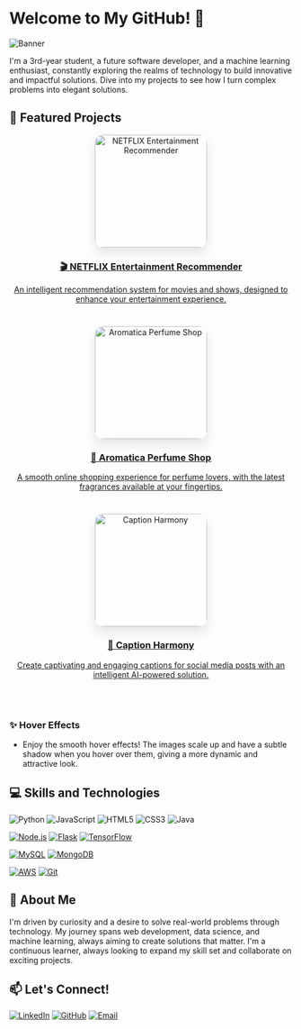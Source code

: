 # Welcome to My GitHub! 👋
![Banner](https://user-images.githubusercontent.com/74038190/225813708-98b745f2-7d22-48cf-9150-083f1b00d6c9.gif)  <!-- Use an animated banner -->

I'm a 3rd-year student, a future software developer, and a machine learning enthusiast, constantly exploring the realms of technology to build innovative and impactful solutions. Dive into my projects to see how I turn complex problems into elegant solutions.

## 🚀 Featured Projects
<div align="center">
    <a href="https://github.com/bhavyarathore11/NETFLIX-Entertainment-recommender-App-" target="_blank">
        <img src="https://upload.wikimedia.org/wikipedia/commons/a/a6/Netflix_Logo.svg" alt="NETFLIX Entertainment Recommender" width="200" height="200" style="border-radius: 15px; box-shadow: 0px 10px 20px rgba(0, 0, 0, 0.1); transition: transform 0.3s ease, box-shadow 0.3s ease;">
        <h3>🎬 NETFLIX Entertainment Recommender</h3>
        <p>An intelligent recommendation system for movies and shows, designed to enhance your entertainment experience. </p>
    </a>
</div>

<div align="center" style="margin-top: 40px;">
    <a href="https://bhavyarathore11.github.io/Aromatica-perfume-shop/index.html" target="_blank">
        <img src="https://cdn.create.vista.com/api/media/small/576261676/stock-vector-perfume-icon-flat-illustration-mineral-stone-vector-icons-web" alt="Aromatica Perfume Shop" width="200" height="200" style="border-radius: 15px; box-shadow: 0px 10px 20px rgba(0, 0, 0, 0.1); transition: transform 0.3s ease, box-shadow 0.3s ease;">
        <h3>🌸 Aromatica Perfume Shop</h3>
        <p>A smooth online shopping experience for perfume lovers, with the latest fragrances available at your fingertips.</p>
    </a>
</div>

<div align="center" style="margin-top: 40px;">
    <a href="https://github.com/bhavyarathore11/CaptionHarmony" target="_blank">
        <img src="https://upload.wikimedia.org/wikipedia/commons/1/17/Instagram_logo_2016.svg" alt="Caption Harmony" width="200" height="200" style="border-radius: 15px; box-shadow: 0px 10px 20px rgba(0, 0, 0, 0.1); transition: transform 0.3s ease, box-shadow 0.3s ease;">
        <h3>📸 Caption Harmony</h3>
        <p>Create captivating and engaging captions for social media posts with an intelligent AI-powered solution.</p>
    </a>
</div>

<br><br>

### ✨ Hover Effects
* Enjoy the smooth hover effects! The images scale up and have a subtle shadow when you hover over them, giving a more dynamic and attractive look.

## 💻 Skills and Technologies
![Python](https://img.icons8.com/color/48/000000/python--v1.png)
![JavaScript](https://img.icons8.com/color/48/000000/javascript--v1.png)
![HTML5](https://img.icons8.com/color/48/000000/html-5--v1.png)
![CSS3](https://img.icons8.com/color/48/000000/css3.png)
![Java](https://upload.wikimedia.org/wikipedia/en/thumb/3/30/Java_programming_language_logo.svg/64px-Java_programming_language_logo.svg.png)

[![Node.js](https://img.icons8.com/color/48/000000/nodejs.png)](https://nodejs.org/)
[![Flask](https://img.icons8.com/ios-filled/50/000000/flask.png)](https://flask.palletsprojects.com/)
[![TensorFlow](https://img.icons8.com/color/48/000000/tensorflow.png)](https://www.tensorflow.org/)

[![MySQL](https://img.icons8.com/color/48/000000/mysql-logo.png)](https://www.mysql.com/)
[![MongoDB](https://img.icons8.com/color/48/000000/mongodb.png)](https://www.mongodb.com/)

[![AWS](https://img.icons8.com/color/48/000000/amazon-web-services.png)](https://aws.amazon.com/)
[![Git](https://img.icons8.com/color/48/000000/git.png)](https://git-scm.com/)

## 🌟 About Me
I'm driven by curiosity and a desire to solve real-world problems through technology. My journey spans web development, data science, and machine learning, always aiming to create solutions that matter. I'm a continuous learner, always looking to expand my skill set and collaborate on exciting projects.

## 📫 Let's Connect!
[![LinkedIn](https://img.icons8.com/color/48/000000/linkedin.png)](https://www.linkedin.com/in/bhavya-rathore-761a7324a)
[![GitHub](https://img.icons8.com/color/48/000000/github.png)](https://github.com/bhavyarathore11)
[![Email](https://img.icons8.com/color/48/000000/email.png)](mailto:bhavyarathore2211@gmail.com)

